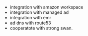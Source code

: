 
- integration with amazon workspace
- integration with managed ad
- integration with emr
- ad dns with route53
- cooperatote with strong swan.
